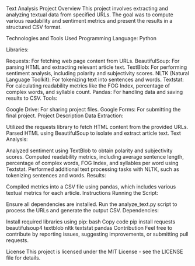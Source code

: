 Text Analysis Project
Overview
This project involves extracting and analyzing textual data from specified URLs. The goal was to compute various readability and sentiment metrics and present the results in a structured CSV format.

Technologies and Tools Used
Programming Language: Python

Libraries:

Requests: For fetching web page content from URLs.
BeautifulSoup: For parsing HTML and extracting relevant article text.
TextBlob: For performing sentiment analysis, including polarity and subjectivity scores.
NLTK (Natural Language Toolkit): For tokenizing text into sentences and words.
Textstat: For calculating readability metrics like the FOG Index, percentage of complex words, and syllable count.
Pandas: For handling data and saving results to CSV.
Tools:

Google Drive: For sharing project files.
Google Forms: For submitting the final project.
Project Description
Data Extraction:

Utilized the requests library to fetch HTML content from the provided URLs.
Parsed HTML using BeautifulSoup to isolate and extract article text.
Text Analysis:

Analyzed sentiment using TextBlob to obtain polarity and subjectivity scores.
Computed readability metrics, including average sentence length, percentage of complex words, FOG Index, and syllables per word using Textstat.
Performed additional text processing tasks with NLTK, such as tokenizing sentences and words.
Results:

Compiled metrics into a CSV file using pandas, which includes various textual metrics for each article.
Instructions
Running the Script:

Ensure all dependencies are installed.
Run the analyze_text.py script to process the URLs and generate the output CSV.
Dependencies:

Install required libraries using pip:
bash
Copy code
pip install requests beautifulsoup4 textblob nltk textstat pandas
Contribution
Feel free to contribute by reporting issues, suggesting improvements, or submitting pull requests.

License
This project is licensed under the MIT License - see the LICENSE file for details.
